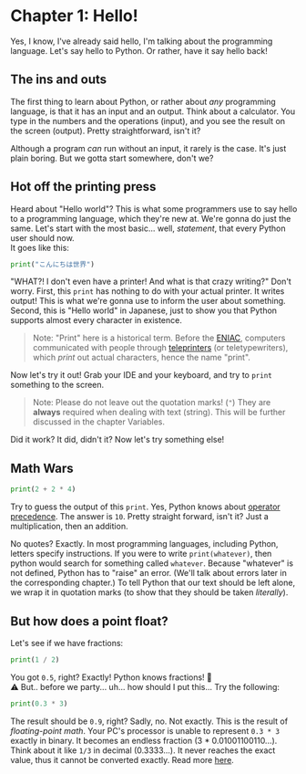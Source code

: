 # Chapter 1: Hello!

Yes, I know, I've already said hello, I'm talking about the programming language.
Let's say hello to Python. Or rather, have it say hello back!

## The ins and outs

The first thing to learn about Python, or rather about *any* programming language, is
that it has an input and an output. Think about a calculator. You type in the numbers and
the operations (input), and you see the result on the screen (output). Pretty straightforward,
isn't it?

Although a program *can* run without an input, it rarely is the case. It's just plain boring.
But we gotta start somewhere, don't we?

## Hot off the printing press

Heard about "Hello world"? This is what some programmers use to say hello to a
programming language, which they're new at. We're gonna do just the same.
Let's start with the most basic... well, *statement*, that every Python user should now.  
It goes like this:

```python
print("こんにちは世界")
```

"WHAT?! I don't even have a printer! And what is that crazy writing?" Don't worry. First,
this `print` has nothing to do with your actual printer. It writes output! This is what we're gonna
use to inform the user about something. Second, this is "Hello world" in
Japanese, just to show you that Python supports almost every character in existence.

> Note: "Print" here is a historical term. Before the [ENIAC](https://en.wikipedia.org/wiki/ENIAC),
>       computers communicated with people through [teleprinters](https://en.wikipedia.org/wiki/Teleprinter)
>       (or teletypewriters), which *print* out actual characters, hence the name "print".

Now let's try it out! Grab your IDE and your keyboard, and try to `print` something to the screen.

> Note: Please do not leave out the quotation marks! (`"`) They are **always** required when dealing with text (string).
>       This will be further discussed in the chapter Variables.
<!-- TODO: Link the variables chapter -->

Did it work? It did, didn't it? Now let's try something else!

## Math Wars

```python
print(2 + 2 * 4)
```

Try to guess the output of this `print`. Yes, Python knows about [operator precedence](https://en.wikipedia.org/wiki/Order_of_operations).
The answer is `10`. Pretty straight forward, isn't it? Just a multiplication, then an addition.

No quotes? Exactly. In most programming languages, including Python, letters specify instructions. If you were to write
`print(whatever)`, then python would search for something called `whatever`. Because "whatever" is not defined, Python
has to "raise" an error. (We'll talk about errors later in the corresponding chapter.) To tell Python that our text
should be left alone, we wrap it in quotation marks (to show that they should be taken *literally*).
<!-- TODO: Link chapter(s?)! -->

## But how does a point float?

Let's see if we have fractions:

```python
print(1 / 2)
```

You got `0.5`, right? Exactly! Python knows fractions! :tada:  
:warning: But.. before we party... uh... how should I put this... Try the following:

```python
print(0.3 * 3)
```

The result should be `0.9`, right? Sadly, no. Not exactly. This is the result of *floating-point math*.
Your PC's processor is unable to represent `0.3 * 3` exactly in binary. It becomes an endless fraction
(3 * 0.01001100110...). Think about it like `1/3` in decimal (0.3333...). It never reaches the exact value,
thus it cannot be converted exactly. Read more [here](https://docs.python.org/3/tutorial/floatingpoint.html).
